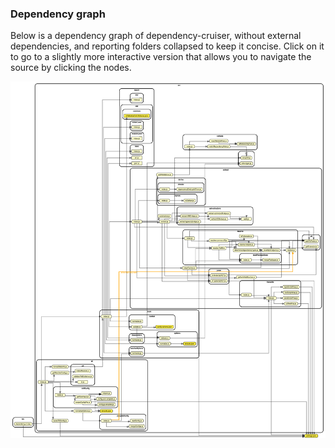 ### Dependency graph

Below is a dependency graph of dependency-cruiser, without external dependencies, and
reporting folders collapsed to keep it concise. Click on it to
go to a slightly more interactive version that allows you to navigate the
source by clicking the nodes.

[<img width="2156" alt="dependency cruiser's dependency graph" src="real-world-samples/dependency-cruiser-without-node_modules.png">](https://sverweij.github.io/dependency-cruiser/dependency-cruiser-dependency-graph.html)
